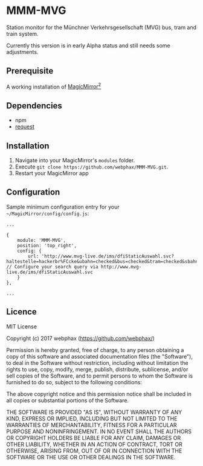 # MMM-MVG
Station monitor for the Münchner Verkehrsgesellschaft (MVG) bus, tram and train system.

Currently this version is in early Alpha status and still needs some adjustments.

## Prerequisite
A working installation of [MagicMirror<sup>2</sup>](https://github.com/MichMich/MagicMirror)

## Dependencies
  * npm
  * [request](https://www.npmjs.com/package/request)

## Installation
1. Navigate into your MagicMirror's `modules` folder.
2. Execute `git clone https://github.com/webphax/MMM-MVG.git`.
3. Restart your MagicMirror app

## Configuration
Sample minimum configuration entry for your `~/MagicMirror/config/config.js`:

    ...
    
    {
        module: 'MMM-MVG',
        position: 'top_right',
        config: {
			url: 'http://www.mvg-live.de/ims/dfiStaticAuswahl.svc?haltestelle=hackerbr%FCcke&ubahn=checked&bus=checked&tram=checked&sbahn=checked',		// Configure your search query via http://www.mvg-live.de/ims/dfiStaticAuswahl.svc			
        }
    },
    
    ...

## Licence
MIT License

Copyright (c) 2017 webphax (https://github.com/webphax/)

Permission is hereby granted, free of charge, to any person obtaining a copy
of this software and associated documentation files (the "Software"), to deal
in the Software without restriction, including without limitation the rights
to use, copy, modify, merge, publish, distribute, sublicense, and/or sell
copies of the Software, and to permit persons to whom the Software is
furnished to do so, subject to the following conditions:

The above copyright notice and this permission notice shall be included in all
copies or substantial portions of the Software.

THE SOFTWARE IS PROVIDED "AS IS", WITHOUT WARRANTY OF ANY KIND, EXPRESS OR
IMPLIED, INCLUDING BUT NOT LIMITED TO THE WARRANTIES OF MERCHANTABILITY,
FITNESS FOR A PARTICULAR PURPOSE AND NONINFRINGEMENT. IN NO EVENT SHALL THE
AUTHORS OR COPYRIGHT HOLDERS BE LIABLE FOR ANY CLAIM, DAMAGES OR OTHER
LIABILITY, WHETHER IN AN ACTION OF CONTRACT, TORT OR OTHERWISE, ARISING FROM,
OUT OF OR IN CONNECTION WITH THE SOFTWARE OR THE USE OR OTHER DEALINGS IN THE
SOFTWARE.